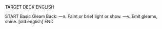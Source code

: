 TARGET DECK
ENGLISH

START
Basic
Gleam
Back: —n. Faint or brief light or show. —v. Emit gleams, shine. [old english]
END
